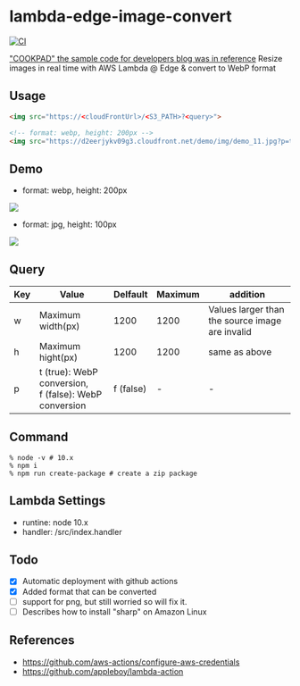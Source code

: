 # lambda-edge-image-convert

[![CI](https://github.com/taiga-tech/lambda-edge-image-convert/actions/workflows/main.yml/badge.svg)](https://github.com/taiga-tech/lambda-edge-image-convert/actions/workflows/main.yml)

["COOKPAD" the sample code for developers blog was in reference](http://techlife.cookpad.com/entry/2018-05-25-lambda-edge)
Resize images in real time with AWS Lambda @ Edge & convert to WebP format

## Usage

```html
<img src="https://<cloudFrontUrl>/<S3_PATH>?<query>">

<!-- format: webp, height: 200px -->
<img src="https://d2eerjykv09g3.cloudfront.net/demo/img/demo_11.jpg?p=t&h=200">
```

<!-- format: jpg, height: 100px -->
<!-- <img src="https://d2eerjykv09g3.cloudfront.net/demo/img/demo_11.jpg?p=f&h=100"> -->

## Demo

- format: webp, height: 200px
<img src="https://cdn.takahiro-and-michika.com/demo/img/demo_11.jpg?p=t&h=200">

- format: jpg, height: 100px
<img src="https://cdn.takahiro-and-michika.com/demo/img/demo_11.jpg?p=t&h=100">

## Query

| Key | Value                                                       | Delfault  | Maximum | addition                                        |
| --- | ----------------------------------------------------------- | --------- | ------- | ----------------------------------------------- |
| w   | Maximum width(px)                                           | 1200      | 1200    | Values larger than the source image are invalid |
| h   | Maximum hight(px)                                           | 1200      | 1200    | same as above                                   |
| p   | t (true): WebP conversion, <br />f (false): WebP conversion | f (false) | -       | -                                               |


## Command

```shell
% node -v # 10.x
% npm i
% npm run create-package # create a zip package
```

## Lambda Settings

- runtine: node 10.x
- handler: /src/index.handler

## Todo
- [x] Automatic deployment with github actions
- [x] Added format that can be converted
- [ ] support for png, but still worried so will fix it.
- [ ] Describes how to install "sharp" on Amazon Linux

## References

- https://github.com/aws-actions/configure-aws-credentials
- https://github.com/appleboy/lambda-action

